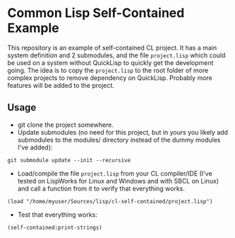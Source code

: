 # Common Lisp Self-Contained Example
This repository is an example of self-contained CL project. It has a main system definition and 2 submodules, and the file `project.lisp` which could be used on a system without QuickLisp to quickly get the development going.
The idea is to copy the `project.lisp` to the root folder of more complex projects to remove dependency on QuickLisp. Probably more features will be added to the project.

## Usage
- git clone the project somewhere.
- Update submodules (no need for this project, but in yours you likely add submodules to the modules/ directory instead of the dummy modules I've added):
```
git submodule update --init --recursive
```
- Load/compile the file `project.lisp` from your CL compiler/IDE (I've tested on LispWorks for Linux and Windows and with SBCL on Linux) and call a function from it to verify that everything works.
```
(load "/home/myuser/Sources/lisp/cl-self-contained/project.lisp")
```

- Test that everything works:

```
(self-contained:print-strings)
```
